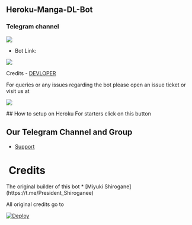 ## Heroku-Manga-DL-Bot

### Telegram channel
<p align="left"><a href="https://t.me/Animemusicarchive6"> <img src="https://i.imgur.com/aokorKE.png" /> </a></p>

* Bot Link:

<a href="https://t.me/mangdl_Robot"> <img src="https://i.imgur.com/lmw1PlT.png" /></a>


Credits - <a href="https://t.me/Yeageristbotsdev" rel="nofollow">DEVLOPER</a>


For queries or any issues regarding the bot please open an issue ticket or visit us at
<p align="left"><a href="https://t.me/Yeageristbots"> <img src="https://i.imgur.com/aokorKE.png" /> </a></p>
## How to setup on Heroku
For starters click on this button

## Our Telegram Channel and Group

* [Support](https://t.me/Yeageristbots)
<h1><strong> Credits</strong></h1>
The original builder of this bot
* [Miyuki Shirogane](https://t.me/President_Shiroganee)

All original credits go to <a href="https://t.me/President_Shirogane">

  
[![Deploy](https://www.herokucdn.com/deploy/button.svg)](https://dashboard.heroku.com/new?template=https://github.com/Achu2234/Heroku-Manga-DL-Bot)
